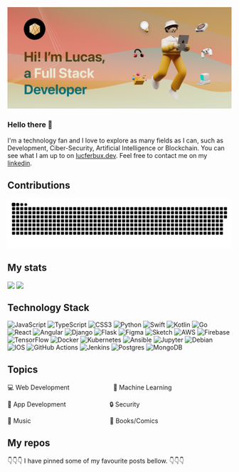 
![Header Image](meta/banner.png)

### Hello there 👋

I'm a technology fan and I love to explore as many fields as I can, such as Development, Ciber-Security, Artificial Intelligence or Blockchain. You can see what I am up to on [lucferbux.dev](https://lucferbux.dev). Feel free to contact me on my [linkedin](https://www.linkedin.com/in/lucferbux/).


## Contributions

<picture>
  <source media="(prefers-color-scheme: dark)" srcset="https://raw.githubusercontent.com/lucferbux/lucferbux/output/github-contribution-grid-snake-dark.svg">
  <source media="(prefers-color-scheme: light)" srcset="https://raw.githubusercontent.com/lucferbux/lucferbux/output/github-contribution-grid-snake.svg">
  <img alt="github contribution grid snake animation" src="https://raw.githubusercontent.com/lucferbux/lucferbux/output/github-contribution-grid-snake.svg">
</picture>


## My stats

<picture>
  <source
    srcset="https://github-readme-stats.vercel.app/api?username=lucferbux&show_icons=true&theme=dark"
    media="(prefers-color-scheme: dark)"
  />
  <source
    srcset="https://github-readme-stats.vercel.app/api?username=lucferbux&show_icons=true"
    media="(prefers-color-scheme: light), (prefers-color-scheme: no-preference)"
  />
  <img height=176 align="center" src="https://github-readme-stats.vercel.app/api?username=lucferbux&show_icons=true8" />
</picture>
<picture>
  <source
    srcset="https://github-readme-streak-stats.herokuapp.com/?user=lucferbux&theme=dark"
    media="(prefers-color-scheme: dark)"
  />
  <source
    srcset="https://github-readme-streak-stats.herokuapp.com/?user=lucferbux"
    media="(prefers-color-scheme: light), (prefers-color-scheme: no-preference)"
  />
  <img height=176 align="center" src="https://github-readme-streak-stats.herokuapp.com/?user=lucferbux" />
</picture>

## Technology Stack

<img alt="JavaScript" src="https://img.shields.io/badge/javascript-%23323330.svg?style=for-the-badge&logo=javascript&logoColor=%23F7DF1E"/> <img alt="TypeScript" src="https://img.shields.io/badge/typescript-%23007ACC.svg?style=for-the-badge&logo=typescript&logoColor=white"/> <img alt="CSS3" src="https://img.shields.io/badge/css3-%231572B6.svg?style=for-the-badge&logo=css3&logoColor=white"/> <img alt="Python" src="https://img.shields.io/badge/python-%2314354C.svg?style=for-the-badge&logo=python&logoColor=white"/> <img alt="Swift" src="https://img.shields.io/badge/swift-%23FA7343.svg?style=for-the-badge&logo=swift&logoColor=white"/> <img alt="Kotlin" src="https://img.shields.io/badge/kotlin-%230095D5.svg?style=for-the-badge&logo=kotlin&logoColor=white"/> <img alt="Go" src="https://img.shields.io/badge/go-%2300ADD8.svg?style=for-the-badge&logo=go&logoColor=white"/> <img alt="React" src="https://img.shields.io/badge/react-%2320232a.svg?style=for-the-badge&logo=react&logoColor=%2361DAFB"/> <img alt="Angular" src="https://img.shields.io/badge/angular-%23DD0031.svg?style=for-the-badge&logo=angular&logoColor=white"/> <img alt="Django" src="https://img.shields.io/badge/django-%23092E20.svg?style=for-the-badge&logo=django&logoColor=white"/> <img alt="Flask" src="https://img.shields.io/badge/flask-%23000.svg?style=for-the-badge&logo=flask&logoColor=white"/> <img alt="Figma" src="https://img.shields.io/badge/figma-%23F24E1E.svg?style=for-the-badge&logo=figma&logoColor=white"/> <img alt="Sketch" src="https://img.shields.io/badge/Canva-%2300C4CC.svg?style=for-the-badge&logo=Canva&logoColor=white"/> <img alt="AWS" src="https://img.shields.io/badge/AWS-%23FF9900.svg?style=for-the-badge&logo=amazon-aws&logoColor=white"/> <img alt="Firebase" src="https://img.shields.io/badge/firebase-%23039BE5.svg?style=for-the-badge&logo=firebase"/> <img alt="TensorFlow" src="https://img.shields.io/badge/TensorFlow-%23FF6F00.svg?style=for-the-badge&logo=TensorFlow&logoColor=white" /> <img alt="Docker" src="https://img.shields.io/badge/docker-%230db7ed.svg?style=for-the-badge&logo=docker&logoColor=white"/> <img alt="Kubernetes" src="https://img.shields.io/badge/kubernetes-%23326ce5.svg?style=for-the-badge&logo=kubernetes&logoColor=white"/> <img alt="Ansible" src="https://img.shields.io/badge/ansible-%231A1918.svg?style=for-the-badge&logo=ansible&logoColor=white"/> <img alt="Jupyter" src="https://img.shields.io/badge/Jupyter-%23F37626.svg?style=for-the-badge&logo=Jupyter&logoColor=white" /> <img alt="Debian" src="https://img.shields.io/badge/Debian-D70A53?style=for-the-badge&logo=debian&logoColor=white" /> <img alt="IOS" src="https://img.shields.io/badge/iOS-000000?style=for-the-badge&logo=ios&logoColor=white"> <img alt="GitHub Actions" src="https://img.shields.io/badge/githubactions-%232671E5.svg?style=for-the-badge&logo=githubactions&logoColor=white"/> <img alt="Jenkins" src="https://img.shields.io/badge/jenkins-%232C5263.svg?style=for-the-badge&logo=jenkins&logoColor=white"/> <img alt="Postgres" src ="https://img.shields.io/badge/postgres-%23316192.svg?style=for-the-badge&logo=postgresql&logoColor=white"/> <img alt="MongoDB" src ="https://img.shields.io/badge/MongoDB-%234ea94b.svg?style=for-the-badge&logo=mongodb&logoColor=white"/>


## Topics

💻 Web Development &nbsp; &nbsp; &nbsp; &nbsp; &nbsp; &nbsp; &nbsp; &nbsp; &nbsp; &nbsp; &nbsp; &nbsp; 🧠 Machine Learning

📱 App Development &nbsp; &nbsp; &nbsp; &nbsp; &nbsp; &nbsp; &nbsp; &nbsp; &nbsp; &nbsp; &nbsp; &nbsp; 🔒 Security

🎸 Music &nbsp; &nbsp; &nbsp; &nbsp; &nbsp; &nbsp; &nbsp; &nbsp; &nbsp; &nbsp; &nbsp; &nbsp; &nbsp; &nbsp; &nbsp; &nbsp; &nbsp; &nbsp; &nbsp; &nbsp; &nbsp; &nbsp; 📖 Books/Comics


## My repos

👇👇👇 I have pinned some  of my favourite posts bellow. 👇👇👇
